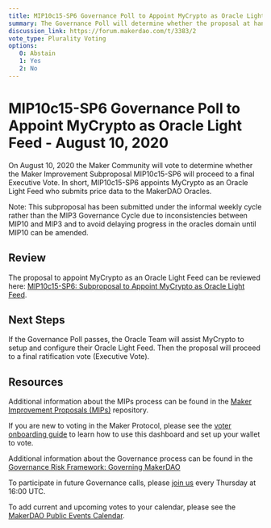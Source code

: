 ```yaml
---
title: MIP10c15-SP6 Governance Poll to Appoint MyCrypto as Oracle Light Feed - August 10, 2020
summary: The Governance Poll will determine whether the proposal at hand will proceed to next week's Executive Vote. 
discussion_link: https://forum.makerdao.com/t/3383/2
vote_type: Plurality Voting
options:
   0: Abstain
   1: Yes
   2: No
---
```

# MIP10c15-SP6 Governance Poll to Appoint MyCrypto as Oracle Light Feed - August 10, 2020

On August 10, 2020 the Maker Community will vote to determine whether the Maker Improvement Subproposal MIP10c15-SP6 will proceed to a final Executive Vote. In short, MIP10c15-SP6 appoints MyCrypto as an Oracle Light Feed who submits price data to the MakerDAO Oracles.

Note: This subproposal has been submitted under the informal weekly cycle rather than the MIP3 Governance Cycle due to inconsistencies between MIP10 and MIP3 and to avoid delaying progress in the oracles domain until MIP10 can be amended.

## Review

The proposal to appoint MyCrypto as an Oracle Light Feed can be reviewed here: [MIP10c15-SP6: Subproposal to Appoint MyCrypto as Oracle Light Feed](https://forum.makerdao.com/t/3383/2).

## Next Steps

If the Governance Poll passes, the Oracle Team will assist MyCrypto to setup and configure their Oracle Light Feed. Then the proposal will proceed to a final ratification vote (Executive Vote).

## Resources

Additional information about the MIPs process can be found in the [Maker Improvement Proposals (MIPs)](https://github.com/makerdao/mips) repository.

If you are new to voting in the Maker Protocol, please see the [voter onboarding guide](https://community-development.makerdao.com/onboarding/voter-onboarding) to learn how to use this dashboard and set up your wallet to vote.

Additional information about the Governance process can be found in the [Governance Risk Framework: Governing MakerDAO](https://community-development.makerdao.com/governance/governance-risk-framework)

To participate in future Governance calls, please [join us](https://community-development.makerdao.com/governance/governance-and-risk-meetings) every Thursday at 16:00 UTC.

To add current and upcoming votes to your calendar, please see the [MakerDAO Public Events Calendar](https://calendar.google.com/calendar/embed?src=makerdao.com_3efhm2ghipksegl009ktniomdk%40group.calendar.google.com&ctz=America%2FLos_Angeles).
